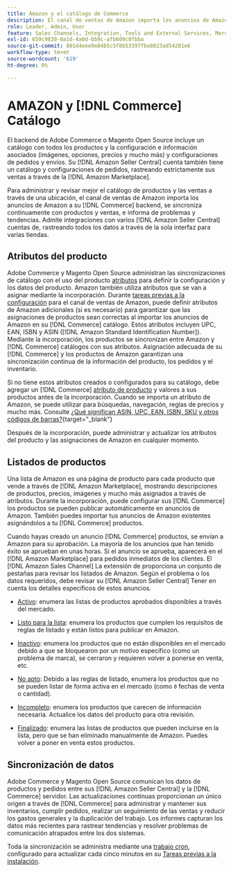 ```yaml
---
title: Amazon y el catálogo de Commerce
description: El canal de ventas de Amazon importa los anuncios de Amazon en el backend de Commerce y se sincroniza continuamente con los productos y las ventas.
role: Leader, Admin, User
feature: Sales Channels, Integration, Tools and External Services, Merchandising, Catalogs
exl-id: 659c9830-0a1d-4a0d-bb9c-afb609c0fbba
source-git-commit: 801d4eee9e84b5c5f8b53397fbe8023ad54281e6
workflow-type: tm+mt
source-wordcount: '619'
ht-degree: 0%

---
```


# AMAZON y [!DNL Commerce] Catálogo

El backend de Adobe Commerce o Magento Open Source incluye un catálogo con todos los productos y la configuración e información asociados (imágenes, opciones, precios y mucho más) y configuraciones de pedidos y envíos. Su [!DNL Amazon Seller Central] cuenta también tiene un catálogo y configuraciones de pedidos, rastreando estrictamente sus ventas a través de la [!DNL Amazon Marketplace].

Para administrar y revisar mejor el catálogo de productos y las ventas a través de una ubicación, el canal de ventas de Amazon importa los anuncios de Amazon a su [!DNL Commerce] backend, se sincroniza continuamente con productos y ventas, e informa de problemas y tendencias. Admite integraciones con varios [!DNL Amazon Seller Central] cuentas de, rastreando todos los datos a través de la sola interfaz para varias tiendas.

## Atributos del producto

Adobe Commerce y Magento Open Source administran las sincronizaciones de catálogo con el uso del producto [atributos](https://experienceleague.adobe.com/docs/commerce-admin/catalog/product-attributes/product-attributes.html) para definir la configuración y los datos del producto. Amazon también utiliza atributos que se van a asignar mediante la incorporación. Durante [tareas previas a la configuración](./amazon-pre-setup-tasks.md) para el canal de ventas de Amazon, puede definir atributos de Amazon adicionales (si es necesario) para garantizar que las asignaciones de productos sean correctas al importar los anuncios de Amazon en su [!DNL Commerce] catálogo. Estos atributos incluyen UPC, EAN, ISBN y ASIN ([!DNL Amazon Standard Identification Number]). Mediante la incorporación, los productos se sincronizan entre Amazon y [!DNL Commerce] catálogos con sus atributos. Asignación adecuada de su [!DNL Commerce] y los productos de Amazon garantizan una sincronización continua de la información del producto, los pedidos y el inventario.

Si no tiene estos atributos creados o configurados para su catálogo, debe agregar un [!DNL Commerce] [atributo de producto](https://experienceleague.adobe.com/docs/commerce-admin/catalog/product-attributes/product-attributes.html) y valores a sus productos antes de la incorporación. Cuando se importa un atributo de Amazon, se puede utilizar para búsquedas, navegación, reglas de precios y mucho más. Consulte [¿Qué significan ASIN, UPC, EAN, ISBN, SKU y otros códigos de barras?](https://sellerskills.com/multi-channel-operations/what-asin-upc-ean-isbn-sku-and-other-barcodes-mean/#what-is-isbn-number){target="_blank"}

Después de la incorporación, puede administrar y actualizar los atributos del producto y las asignaciones de Amazon en cualquier momento.

## Listados de productos

Una lista de Amazon es una página de producto para cada producto que vende a través de [!DNL Amazon Marketplace], mostrando descripciones de productos, precios, imágenes y mucho más asignados a través de atributos. Durante la incorporación, puede configurar sus [!DNL Commerce] los productos se pueden publicar automáticamente en anuncios de Amazon. También puedes importar tus anuncios de Amazon existentes asignándolos a tu [!DNL Commerce] productos.

Cuando hayas creado un anuncio [!DNL Commerce] productos, se envían a Amazon para su aprobación. La mayoría de los anuncios que han tenido éxito se aprueban en unas horas. Si el anuncio se aprueba, aparecerá en el [!DNL Amazon Marketplace] para pedidos inmediatos de los clientes. El [!DNL Amazon Sales Channel] La extensión de proporciona un conjunto de pestañas para revisar los listados de Amazon. Según el problema o los datos requeridos, debe revisar su [!DNL Amazon Seller Central] Tener en cuenta los detalles específicos de estos anuncios.

- [Activo](./active-listings.md): enumera las listas de productos aprobados disponibles a través del mercado.

- [Listo para la lista](./ready-to-list.md): enumera los productos que cumplen los requisitos de reglas de listado y están listos para publicar en Amazon.

- [Inactivo](./inactive-listings.md): enumera los productos que no están disponibles en el mercado debido a que se bloquearon por un motivo específico (como un problema de marca), se cerraron y requieren volver a ponerse en venta, etc.

- [No apto](./ineligible-listings.md): Debido a las reglas de listado, enumera los productos que no se pueden listar de forma activa en el mercado (como `0` fechas de venta o cantidad).

- [Incompleto](./incomplete-listings.md): enumera los productos que carecen de información necesaria. Actualice los datos del producto para otra revisión.

- [Finalizado](./ended-listings.md): enumera las listas de productos que pueden incluirse en la lista, pero que se han eliminado manualmente de Amazon. Puedes volver a poner en venta estos productos.

## Sincronización de datos

Adobe Commerce y Magento Open Source comunican los datos de productos y pedidos entre sus [!DNL Amazon Seller Central] y la [!DNL Commerce] servidor. Las actualizaciones continuas proporcionan un único origen a través de [!DNL Commerce] para administrar y mantener sus inventarios, cumplir pedidos, realizar un seguimiento de las ventas y reducir los gastos generales y la duplicación del trabajo. Los informes capturan los datos más recientes para rastrear tendencias y resolver problemas de comunicación atrapados entre los dos sistemas.

Toda la sincronización se administra mediante una [trabajo cron](https://experienceleague.adobe.com/docs/commerce-admin/systems/tools/cron.html), configurado para actualizar cada cinco minutos en su [Tareas previas a la instalación](./amazon-pre-setup-tasks.md).
